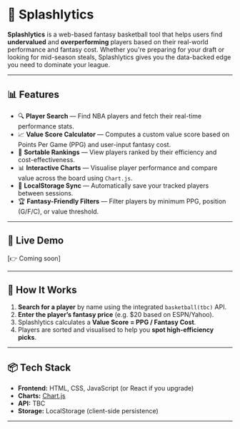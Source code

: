 # 🏀 Splashlytics

**Splashlytics** is a web-based fantasy basketball tool that helps users find **undervalued** and **overperforming** players based on their real-world performance and fantasy cost. Whether you're preparing for your draft or looking for mid-season steals, Splashlytics gives you the data-backed edge you need to dominate your league.

---

## 📊 Features

- 🔍 **Player Search** — Find NBA players and fetch their real-time performance stats.
- 📈 **Value Score Calculator** — Computes a custom value score based on Points Per Game (PPG) and user-input fantasy cost.
- 🧮 **Sortable Rankings** — View players ranked by their efficiency and cost-effectiveness.
- 📊 **Interactive Charts** — Visualise player performance and compare value across the board using `Chart.js`.
- 💾 **LocalStorage Sync** — Automatically save your tracked players between sessions.
- 🏆 **Fantasy-Friendly Filters** — Filter players by minimum PPG, position (G/F/C), or value threshold.

---

## 🚀 Live Demo

[👉 Coming soon]

---

## 🧠 How It Works

1. **Search for a player** by name using the integrated `basketball(tbc)` API.
2. **Enter the player’s fantasy price** (e.g. $20 based on ESPN/Yahoo).
3. Splashlytics calculates a **Value Score = PPG / Fantasy Cost**.
4. Players are sorted and visualised to help you **spot high-efficiency picks**.

---

## 📦 Tech Stack

- **Frontend:** HTML, CSS, JavaScript (or React if you upgrade)
- **Charts:** [Chart.js](https://www.chartjs.org/)
- **API:** TBC
- **Storage:** LocalStorage (client-side persistence)

---
